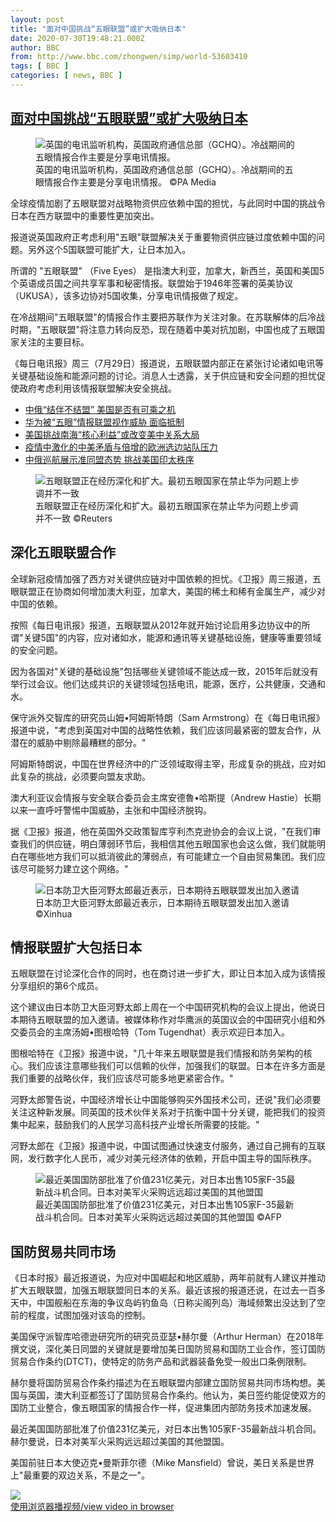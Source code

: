 ```yaml
---
layout: post
title: "面对中国挑战“五眼联盟”或扩大吸纳日本"
date: 2020-07-30T19:48:21.000Z
author: BBC
from: http://www.bbc.com/zhongwen/simp/world-53603410
tags: [ BBC ]
categories: [ news, BBC ]
---
```

<!--1596138501000-->
[面对中国挑战“五眼联盟”或扩大吸纳日本](http://www.bbc.com/zhongwen/simp/world-53603410)
------

<div>
<figure><img alt="英国的电讯监听机构，英国政府通信总部（GCHQ）。冷战期间的五眼情报合作主要是分享电讯情报。" src="https://ichef.bbci.co.uk/news/600/cpsprodpb/8D63/production/_113759163_a5bc3cb2-f588-49f8-bf3d-fbab0a76dab0.jpg" referrerpolicy="no-referrer"><br><figcaption>英国的电讯监听机构，英国政府通信总部（GCHQ）。冷战期间的五眼情报合作主要是分享电讯情报。 ©PA Media</figcaption></figure><p class="story-body__introduction">全球疫情加剧了五眼联盟对战略物资供应依赖中国的担忧，与此同时中国的挑战令日本在西方联盟中的重要性更加突出。</p><p>报道说英国政府正考虑利用"五眼"联盟解决关于重要物资供应链过度依赖中国的问题。另外这个5国联盟可能扩大，让日本加入。</p><p>所谓的 "五眼联盟"  （Five Eyes） 是指澳大利亚，加拿大，新西兰，英国和美国5个英语成员国之间共享军事和秘密情报。联盟始于1946年签署的英美协议（UKUSA），该多边协对5国收集，分享电讯情报做了规定。</p><p>在冷战期间"五眼联盟"的情报合作主要把苏联作为关注对象。在苏联解体的后冷战时期，"五眼联盟"将注意力转向反恐，现在随着中美对抗加剧，中国也成了五眼国家关注的主要目标。</p><p>《每日电讯报》周三（7月29日）报道说，五眼联盟内部正在紧张讨论诸如电讯等关键基础设施和能源问题的讨论。消息人士透露，关于供应链和安全问题的担忧促使政府考虑利用该情报联盟解决安全挑战。</p><ul class="story-body__unordered-list"><li class="story-body__list-item"><a href="http://www.bbc.com/zhongwen/simp/world-53572572" class="story-body__link">中俄“结伴不结盟” 美国是否有可乘之机</a></li><li class="story-body__list-item"><a href="http://www.bbc.com/zhongwen/simp/chinese-news-46390757" class="story-body__link">华为被“五眼”情报联盟视作威胁  面临抵制</a></li><li class="story-body__list-item"><a href="http://www.bbc.com/zhongwen/simp/world-53532593" class="story-body__link">美国挑战南海“核心利益”或改变美中关系大局</a></li><li class="story-body__list-item"><a href="http://www.bbc.com/zhongwen/simp/world-52550289" class="story-body__link">疫情中激化的中美矛盾与倍增的欧洲选边站队压力</a></li><li class="story-body__list-item"><a href="http://www.bbc.com/zhongwen/simp/world-49098920" class="story-body__link">中俄巡航展示准同盟态势 挑战美国印太秩序</a></li></ul><figure><img alt="五眼联盟正在经历深化和扩大。最初五眼国家在禁止华为问题上步调并不一致" src="https://ichef.bbci.co.uk/news/600/cpsprodpb/10D8E/production/_113760096_bec2a446-4d15-4930-ba08-1431b29b56f1.jpg" referrerpolicy="no-referrer"><br><figcaption>五眼联盟正在经历深化和扩大。最初五眼国家在禁止华为问题上步调并不一致 ©Reuters</figcaption></figure><h2 class="story-body__crosshead">深化五眼联盟合作</h2><p>全球新冠疫情加强了西方对关键供应链对中国依赖的担忧。《卫报》周三报道，五眼联盟正在协商如何增加澳大利亚，加拿大，美国的稀土和稀有金属生产，减少对中国的依赖。</p><p>按照《每日电讯报》报道，五眼联盟从2012年就开始讨论启用多边协议中的所谓"关键5国"的内容，应对诸如水，能源和通讯等关键基础设施，健康等重要领域的安全问题。</p><p>因为各国对"关键的基础设施"包括哪些关键领域不能达成一致，2015年后就没有举行过会议。他们达成共识的关键领域包括电讯，能源，医疗，公共健康，交通和水。</p><p>保守派外交智库的研究员山姆•阿姆斯特朗（Sam Armstrong）在《每日电讯报》报道中说，"考虑到英国对中国的战略性依赖，我们应该同最紧密的盟友合作，从潜在的威胁中剔除最糟糕的部分。"</p><p>阿姆斯特朗说，中国在世界经济中的广泛领域取得主宰，形成复杂的挑战，应对如此复杂的挑战，必须要向盟友求助。</p><p>澳大利亚议会情报与安全联合委员会主席安德魯•哈斯提（Andrew Hastie）长期以来一直呼吁警惕中国威胁，主张和中国经济脱钩。</p><p>据《卫报》报道，他在英国外交政策智库亨利杰克逊协会的会议上说，"在我们审查我们的供应链，明白薄弱环节后，我相信其他五眼国家也会这么做，我们就能明白在哪些地方我们可以抵消彼此的薄弱点，有可能建立一个自由贸易集团。我们应该尽可能努力建立这个网络。"</p><figure><img alt="日本防卫大臣河野太郎最近表示，日本期待五眼联盟发出加入邀请" src="https://ichef.bbci.co.uk/news/600/cpsprodpb/714E/production/_113760092_0b974c34-64f5-4758-89fc-c8440d990227.jpg" referrerpolicy="no-referrer"><br><figcaption>日本防卫大臣河野太郎最近表示，日本期待五眼联盟发出加入邀请 ©Xinhua</figcaption></figure><h2 class="story-body__crosshead">情报联盟扩大包括日本</h2><p>五眼联盟在讨论深化合作的同时，也在商讨进一步扩大，即让日本加入成为该情报分享组织的第6个成员。</p><p>这个建议由日本防卫大臣河野太郎上周在一个中国研究机构的会议上提出，他说日本期待五眼联盟的加入邀请。被媒体称作对华鹰派的英国议会的中国研究小组和外交委员会的主席汤姆•图根哈特（Tom Tugendhat）表示欢迎日本加入。</p><p>图根哈特在《卫报》报道中说，"几十年来五眼联盟是我们情报和防务架构的核心。我们应该注意哪些我们可以信赖的伙伴，加强我们的联盟。日本在许多方面是我们重要的战略伙伴，我们应该尽可能多地更紧密合作。"</p><p>河野太郎警告说，中国经济增长让中国能够购买外国技术公司，还说"我们必须要关注这种新发展。同英国的技术伙伴关系对于抗衡中国十分关键，能把我们的投资集中起来，鼓励我们的人民学习高科技产业增长所需要的技能。"</p><p>河野太郎在《卫报》报道中说，中国试图通过快速支付服务，通过自己拥有的互联网，发行数字化人民币，减少对美元经济体的依赖，开启中国主导的国际秩序。</p><figure><img alt="最近美国国防部批准了价值231亿美元，对日本出售105家F-35最新战斗机合同。日本对美军火采购远远超过美国的其他盟国" src="https://ichef.bbci.co.uk/news/600/cpsprodpb/BF6E/production/_113760094_c945017e-a5b9-4004-876e-f723d8043ee6.jpg" referrerpolicy="no-referrer"><br><figcaption>最近美国国防部批准了价值231亿美元，对日本出售105家F-35最新战斗机合同。日本对美军火采购远远超过美国的其他盟国 ©AFP</figcaption></figure><h2 class="story-body__crosshead">国防贸易共同市场</h2><p>《日本时报》最近报道说，为应对中国崛起和地区威胁，两年前就有人建议并推动扩大五眼联盟，加强五眼联盟同日本的关系。最近该报的报道还说，在过去一百多天中，中国舰船在东海的争议岛屿钓鱼岛（日称尖阁列岛）海域频繁出没达到了空前的程度，试图加强对该岛的控制。</p><p>美国保守派智库哈德逊研究所的研究员亚瑟•赫尔曼（Arthur Herman）在2018年撰文说，深化美日同盟的关键就是要增加美日国防贸易和国防工业合作，签订国防贸易合作条约(DTCT)，使特定的防务产品和武器装备免受一般出口条例限制。</p><p>赫尔曼将国防贸易合作条约描述为在五眼联盟内部建立国防贸易共同市场构想。美国与英国，澳大利亚都签订了国防贸易合作条约。他认为，美日签约能促使双方的国防工业整合，像五眼国家的情报合作一样，促进集团内部防务技术加速发展。</p><p>最近美国国防部批准了价值231亿美元，对日本出售105家F-35最新战斗机合同。赫尔曼说，日本对美军火采购远远超过美国的其他盟国。</p><p>美国前驻日本大使迈克•曼斯菲尔德（Mike Mansfield）曾说，美日关系是世界上"最重要的双边关系，不是之一"。 </p><img class="media-placeholder player-with-placeholder__image narrative-video-placeholder" src="https://ichef.bbci.co.uk/images/ic/720x405/p08c77n0.jpg" referrerpolicy="no-referrer"><br><a href="https://www.bbc.com/zhongwen/simp/world-53603410/embed">使用浏览器播视频/view video in browser</a>
</div>
